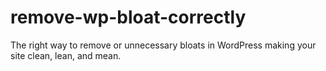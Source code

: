 # remove-wp-bloat-correctly
The right way to remove or unnecessary bloats in WordPress making your site clean, lean, and mean.

